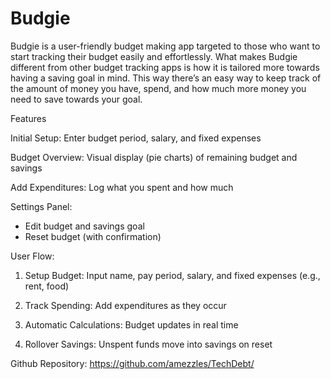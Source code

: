 # Budgie
Budgie is a user-friendly budget making app targeted to those who want to start tracking their budget easily and effortlessly. What makes Budgie different from other budget tracking apps is how it is tailored more towards having a saving goal in mind. This way there’s an easy way to keep track of the amount of money you have, spend, and how much more money you need to save towards your goal. 

Features

Initial Setup: Enter budget period, salary, and fixed expenses

Budget Overview: Visual display (pie charts) of remaining budget and savings

Add Expenditures: Log what you spent and how much


Settings Panel:
- Edit budget and savings goal
- Reset budget (with confirmation)

User Flow:

1. Setup Budget: Input name, pay period, salary, and fixed expenses (e.g., rent, food)

2. Track Spending: Add expenditures as they occur

3. Automatic Calculations: Budget updates in real time

4. Rollover Savings: Unspent funds move into savings on reset

Github Repository: https://github.com/amezzles/TechDebt/
